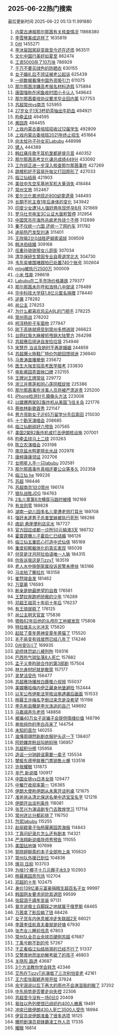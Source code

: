 ## 2025-06-22热门搜索 
最后更新时间 2025-06-22 05:13:11.991880 
1. [内蒙古通报那尔那茜有关核查情况](https://s.weibo.com/weibo?q=%23%E5%86%85%E8%92%99%E5%8F%A4%E9%80%9A%E6%8A%A5%E9%82%A3%E5%B0%94%E9%82%A3%E8%8C%9C%E6%9C%89%E5%85%B3%E6%A0%B8%E6%9F%A5%E6%83%85%E5%86%B5%23&t=31&band_rank=1&Refer=top) 11868380
1. [李雪琴美成这样了](https://s.weibo.com/weibo?q=%E6%9D%8E%E9%9B%AA%E7%90%B4%E7%BE%8E%E6%88%90%E8%BF%99%E6%A0%B7%E4%BA%86&t=31&band_rank=1&Refer=top) 1635819
1. [0州](https://s.weibo.com/weibo?q=0%E5%B7%9E&t=31&band_rank=1&Refer=top) 1455271
1. [李沐宸因家庭变故至今还在还债](https://s.weibo.com/weibo?q=%E6%9D%8E%E6%B2%90%E5%AE%B8%E5%9B%A0%E5%AE%B6%E5%BA%AD%E5%8F%98%E6%95%85%E8%87%B3%E4%BB%8A%E8%BF%98%E5%9C%A8%E8%BF%98%E5%80%BA&t=31&band_rank=2&Refer=top) 963511
1. [文化中国行美好如夏至](https://s.weibo.com/weibo?q=%23%E6%96%87%E5%8C%96%E4%B8%AD%E5%9B%BD%E8%A1%8C%E7%BE%8E%E5%A5%BD%E5%A6%82%E5%A4%8F%E8%87%B3%23&t=31&band_rank=3&Refer=top) 862474
1. [工资5000存了10万块](https://s.weibo.com/weibo?q=%E5%B7%A5%E8%B5%845000%E5%AD%98%E4%BA%8610%E4%B8%87%E5%9D%97&t=31&band_rank=4&Refer=top) 786929
1. [千万不要买绿色的防晒衣](https://s.weibo.com/weibo?q=%E5%8D%83%E4%B8%87%E4%B8%8D%E8%A6%81%E4%B9%B0%E7%BB%BF%E8%89%B2%E7%9A%84%E9%98%B2%E6%99%92%E8%A1%A3&t=31&band_rank=2&Refer=top) 630155
1. [女子婚礼后不领证被老公起诉](https://s.weibo.com/weibo?q=%23%E5%A5%B3%E5%AD%90%E5%A9%9A%E7%A4%BC%E5%90%8E%E4%B8%8D%E9%A2%86%E8%AF%81%E8%A2%AB%E8%80%81%E5%85%AC%E8%B5%B7%E8%AF%89%23&t=31&band_rank=5&Refer=top) 625439
1. [一组数据看懂中国外资吸引力](https://s.weibo.com/weibo?q=%23%E4%B8%80%E7%BB%84%E6%95%B0%E6%8D%AE%E7%9C%8B%E6%87%82%E4%B8%AD%E5%9B%BD%E5%A4%96%E8%B5%84%E5%90%B8%E5%BC%95%E5%8A%9B%23&t=31&band_rank=3&Refer=top) 611075
1. [那尔那茜涉嫌高考报名材料造假](https://s.weibo.com/weibo?q=%23%E9%82%A3%E5%B0%94%E9%82%A3%E8%8C%9C%E6%B6%89%E5%AB%8C%E9%AB%98%E8%80%83%E6%8A%A5%E5%90%8D%E6%9D%90%E6%96%99%E9%80%A0%E5%81%87%23&t=31&band_rank=4&Refer=top) 575894
1. [唐国强称在闲鱼收时团小卡认人](https://s.weibo.com/weibo?q=%23%E5%94%90%E5%9B%BD%E5%BC%BA%E7%A7%B0%E5%9C%A8%E9%97%B2%E9%B1%BC%E6%94%B6%E6%97%B6%E5%9B%A2%E5%B0%8F%E5%8D%A1%E8%AE%A4%E4%BA%BA%23&t=31&band_rank=4&Refer=top) 549643
1. [那尔那茜委培协议要求毕业回内蒙](https://s.weibo.com/weibo?q=%23%E9%82%A3%E5%B0%94%E9%82%A3%E8%8C%9C%E5%A7%94%E5%9F%B9%E5%8D%8F%E8%AE%AE%E8%A6%81%E6%B1%82%E6%AF%95%E4%B8%9A%E5%9B%9E%E5%86%85%E8%92%99%23&t=31&band_rank=5&Refer=top) 527753
1. [苏超常州vs南京](https://s.weibo.com/weibo?q=%23%E8%8B%8F%E8%B6%85%E5%B8%B8%E5%B7%9Evs%E5%8D%97%E4%BA%AC%23&t=31&band_rank=6&Refer=top) 525955
1. [27岁女子1天3杯奶茶抽出牛奶血](https://s.weibo.com/weibo?q=%2327%E5%B2%81%E5%A5%B3%E5%AD%901%E5%A4%A93%E6%9D%AF%E5%A5%B6%E8%8C%B6%E6%8A%BD%E5%87%BA%E7%89%9B%E5%A5%B6%E8%A1%80%23&t=31&band_rank=6&Refer=top) 494921
1. [昀牵孟绕](https://s.weibo.com/weibo?q=%E6%98%80%E7%89%B5%E5%AD%9F%E7%BB%95&t=31&band_rank=7&Refer=top) 494595
1. [酱园弄](https://s.weibo.com/weibo?q=%E9%85%B1%E5%9B%AD%E5%BC%84&t=31&band_rank=9&Refer=top) 494455
1. [上戏内蒙古委培班招收过12届学生](https://s.weibo.com/weibo?q=%23%E4%B8%8A%E6%88%8F%E5%86%85%E8%92%99%E5%8F%A4%E5%A7%94%E5%9F%B9%E7%8F%AD%E6%8B%9B%E6%94%B6%E8%BF%8712%E5%B1%8A%E5%AD%A6%E7%94%9F%23&t=31&band_rank=9&Refer=top) 492809
1. [上戏内蒙古委培班2021年终止招生](https://s.weibo.com/weibo?q=%23%E4%B8%8A%E6%88%8F%E5%86%85%E8%92%99%E5%8F%A4%E5%A7%94%E5%9F%B9%E7%8F%AD2021%E5%B9%B4%E7%BB%88%E6%AD%A2%E6%8B%9B%E7%94%9F%23&t=31&band_rank=10&Refer=top) 451664
1. [向太给孙子孙女买Labubu](https://s.weibo.com/weibo?q=%23%E5%90%91%E5%A4%AA%E7%BB%99%E5%AD%99%E5%AD%90%E5%AD%99%E5%A5%B3%E4%B9%B0Labubu%23&t=31&band_rank=11&Refer=top) 448998
1. [镖人](https://s.weibo.com/weibo?q=%E9%95%96%E4%BA%BA&t=31&band_rank=12&Refer=top) 444389
1. [韩红痛斥歌手耳机里都是提示音](https://s.weibo.com/weibo?q=%E9%9F%A9%E7%BA%A2%E7%97%9B%E6%96%A5%E6%AD%8C%E6%89%8B%E8%80%B3%E6%9C%BA%E9%87%8C%E9%83%BD%E6%98%AF%E6%8F%90%E7%A4%BA%E9%9F%B3&t=31&band_rank=13&Refer=top) 440352
1. [那尔那茜高考文化课总成绩449分](https://s.weibo.com/weibo?q=%23%E9%82%A3%E5%B0%94%E9%82%A3%E8%8C%9C%E9%AB%98%E8%80%83%E6%96%87%E5%8C%96%E8%AF%BE%E6%80%BB%E6%88%90%E7%BB%A9449%E5%88%86%23&t=31&band_rank=14&Refer=top) 433092
1. [工作组正进一步深入核查那尔那茜事件](https://s.weibo.com/weibo?q=%23%E5%B7%A5%E4%BD%9C%E7%BB%84%E6%AD%A3%E8%BF%9B%E4%B8%80%E6%AD%A5%E6%B7%B1%E5%85%A5%E6%A0%B8%E6%9F%A5%E9%82%A3%E5%B0%94%E9%82%A3%E8%8C%9C%E4%BA%8B%E4%BB%B6%23&t=31&band_rank=15&Refer=top) 427269
1. [跳楼机好不容易升咖又打回原形了](https://s.weibo.com/weibo?q=%E8%B7%B3%E6%A5%BC%E6%9C%BA%E5%A5%BD%E4%B8%8D%E5%AE%B9%E6%98%93%E5%8D%87%E5%92%96%E5%8F%88%E6%89%93%E5%9B%9E%E5%8E%9F%E5%BD%A2%E4%BA%86&t=31&band_rank=16&Refer=top) 427033
1. [临江仙结局](https://s.weibo.com/weibo?q=%E4%B8%B4%E6%B1%9F%E4%BB%99%E7%BB%93%E5%B1%80&t=31&band_rank=7&Refer=top) 421903
1. [美驻中东空军基地军机大量消失](https://s.weibo.com/weibo?q=%23%E7%BE%8E%E9%A9%BB%E4%B8%AD%E4%B8%9C%E7%A9%BA%E5%86%9B%E5%9F%BA%E5%9C%B0%E5%86%9B%E6%9C%BA%E5%A4%A7%E9%87%8F%E6%B6%88%E5%A4%B1%23&t=31&band_rank=8&Refer=top) 418484
1. [常州文旅](https://s.weibo.com/weibo?q=%23%E5%B8%B8%E5%B7%9E%E6%96%87%E6%97%85%23&t=31&band_rank=17&Refer=top) 352467
1. [爱尔兰化粪池现近800幼童遗骨](https://s.weibo.com/weibo?q=%23%E7%88%B1%E5%B0%94%E5%85%B0%E5%8C%96%E7%B2%AA%E6%B1%A0%E7%8E%B0%E8%BF%91800%E5%B9%BC%E7%AB%A5%E9%81%97%E9%AA%A8%23&t=31&band_rank=5&Refer=top) 348493
1. [长期不吃主食1年后身体的变化](https://s.weibo.com/weibo?q=%E9%95%BF%E6%9C%9F%E4%B8%8D%E5%90%83%E4%B8%BB%E9%A3%9F1%E5%B9%B4%E5%90%8E%E8%BA%AB%E4%BD%93%E7%9A%84%E5%8F%98%E5%8C%96&t=31&band_rank=6&Refer=top) 343942
1. [印度少女遭14人强奸两年现怀孕8月](https://s.weibo.com/weibo?q=%23%E5%8D%B0%E5%BA%A6%E5%B0%91%E5%A5%B3%E9%81%AD14%E4%BA%BA%E5%BC%BA%E5%A5%B8%E4%B8%A4%E5%B9%B4%E7%8E%B0%E6%80%80%E5%AD%958%E6%9C%88%23&t=31&band_rank=7&Refer=top) 321669
1. [罗马仕充电宝3C认证大面积暂停](https://s.weibo.com/weibo?q=%23%E7%BD%97%E9%A9%AC%E4%BB%95%E5%85%85%E7%94%B5%E5%AE%9D3C%E8%AE%A4%E8%AF%81%E5%A4%A7%E9%9D%A2%E7%A7%AF%E6%9A%82%E5%81%9C%23&t=31&band_rank=10&Refer=top) 312954
1. [中国冥币在海外杀疯老外烧个不停](https://s.weibo.com/weibo?q=%23%E4%B8%AD%E5%9B%BD%E5%86%A5%E5%B8%81%E5%9C%A8%E6%B5%B7%E5%A4%96%E6%9D%80%E7%96%AF%E8%80%81%E5%A4%96%E7%83%A7%E4%B8%AA%E4%B8%8D%E5%81%9C%23&t=31&band_rank=2&Refer=top) 312899
1. [秦不仅统一六国 还统一了网约车](https://s.weibo.com/weibo?q=%E7%A7%A6%E4%B8%8D%E4%BB%85%E7%BB%9F%E4%B8%80%E5%85%AD%E5%9B%BD%20%E8%BF%98%E7%BB%9F%E4%B8%80%E4%BA%86%E7%BD%91%E7%BA%A6%E8%BD%A6&t=31&band_rank=11&Refer=top) 311782
1. [迪丽热巴发型刘涛](https://s.weibo.com/weibo?q=%23%E8%BF%AA%E4%B8%BD%E7%83%AD%E5%B7%B4%E5%8F%91%E5%9E%8B%E5%88%98%E6%B6%9B%23&t=31&band_rank=12&Refer=top) 311401
1. [王欣瑜2比0战胜萨姆索诺娃](https://s.weibo.com/weibo?q=%23%E7%8E%8B%E6%AC%A3%E7%91%9C2%E6%AF%940%E6%88%98%E8%83%9C%E8%90%A8%E5%A7%86%E7%B4%A2%E8%AF%BA%E5%A8%83%23&t=31&band_rank=18&Refer=top) 309509
1. [韩沐伯结婚](https://s.weibo.com/weibo?q=%23%E9%9F%A9%E6%B2%90%E4%BC%AF%E7%BB%93%E5%A9%9A%23&t=31&band_rank=12&Refer=top) 309168
1. [任重孙骁骁带女儿逛街](https://s.weibo.com/weibo?q=%23%E4%BB%BB%E9%87%8D%E5%AD%99%E9%AA%81%E9%AA%81%E5%B8%A6%E5%A5%B3%E5%84%BF%E9%80%9B%E8%A1%97%23&t=31&band_rank=14&Refer=top) 307034
1. [清华保研生曾因专业自卑退学北大](https://s.weibo.com/weibo?q=%23%E6%B8%85%E5%8D%8E%E4%BF%9D%E7%A0%94%E7%94%9F%E6%9B%BE%E5%9B%A0%E4%B8%93%E4%B8%9A%E8%87%AA%E5%8D%91%E9%80%80%E5%AD%A6%E5%8C%97%E5%A4%A7%23&t=31&band_rank=15&Refer=top) 304730
1. [韦东奕被围堵跟拍已处置740个账号](https://s.weibo.com/weibo?q=%23%E9%9F%A6%E4%B8%9C%E5%A5%95%E8%A2%AB%E5%9B%B4%E5%A0%B5%E8%B7%9F%E6%8B%8D%E5%B7%B2%E5%A4%84%E7%BD%AE740%E4%B8%AA%E8%B4%A6%E5%8F%B7%23&t=31&band_rank=16&Refer=top) 302604
1. [mlxg被执行2500万](https://s.weibo.com/weibo?q=%23mlxg%E8%A2%AB%E6%89%A7%E8%A1%8C2500%E4%B8%87%23&t=31&band_rank=17&Refer=top) 300009
1. [小米 性能](https://s.weibo.com/weibo?q=%E5%B0%8F%E7%B1%B3%20%E6%80%A7%E8%83%BD&t=31&band_rank=8&Refer=top) 298618
1. [Labubu在二手市场价格暴跌](https://s.weibo.com/weibo?q=%23Labubu%E5%9C%A8%E4%BA%8C%E6%89%8B%E5%B8%82%E5%9C%BA%E4%BB%B7%E6%A0%BC%E6%9A%B4%E8%B7%8C%23&t=31&band_rank=19&Refer=top) 279377
1. [那尔那茜未在呼和浩特八中就读](https://s.weibo.com/weibo?q=%23%E9%82%A3%E5%B0%94%E9%82%A3%E8%8C%9C%E6%9C%AA%E5%9C%A8%E5%91%BC%E5%92%8C%E6%B5%A9%E7%89%B9%E5%85%AB%E4%B8%AD%E5%B0%B1%E8%AF%BB%23&t=31&band_rank=20&Refer=top) 278489
1. [华中科技大学获1.8亿元匿名捐赠](https://s.weibo.com/weibo?q=%23%E5%8D%8E%E4%B8%AD%E7%A7%91%E6%8A%80%E5%A4%A7%E5%AD%A6%E8%8E%B71.8%E4%BA%BF%E5%85%83%E5%8C%BF%E5%90%8D%E6%8D%90%E8%B5%A0%23&t=31&band_rank=18&Refer=top) 278440
1. [逆袭](https://s.weibo.com/weibo?q=%E9%80%86%E8%A2%AD&t=31&band_rank=21&Refer=top) 278282
1. [尚公主](https://s.weibo.com/weibo?q=%E5%B0%9A%E5%85%AC%E4%B8%BB&t=31&band_rank=19&Refer=top) 278253
1. [为什么都喜欢风云A9L的门把手](https://s.weibo.com/weibo?q=%23%E4%B8%BA%E4%BB%80%E4%B9%88%E9%83%BD%E5%96%9C%E6%AC%A2%E9%A3%8E%E4%BA%91A9L%E7%9A%84%E9%97%A8%E6%8A%8A%E6%89%8B%23&t=31&band_rank=20&Refer=top) 278225
1. [常州雨战](https://s.weibo.com/weibo?q=%E5%B8%B8%E5%B7%9E%E9%9B%A8%E6%88%98&t=31&band_rank=21&Refer=top) 278202
1. [柯淳杨肸子车窗吻](https://s.weibo.com/weibo?q=%E6%9F%AF%E6%B7%B3%E6%9D%A8%E8%82%B8%E5%AD%90%E8%BD%A6%E7%AA%97%E5%90%BB&t=31&band_rank=22&Refer=top) 277947
1. [刚下高铁就感受到常州多想进球](https://s.weibo.com/weibo?q=%23%E5%88%9A%E4%B8%8B%E9%AB%98%E9%93%81%E5%B0%B1%E6%84%9F%E5%8F%97%E5%88%B0%E5%B8%B8%E5%B7%9E%E5%A4%9A%E6%83%B3%E8%BF%9B%E7%90%83%23&t=31&band_rank=39&Refer=top) 266623
1. [台网红吸大麻被抓甩锅大陆警方](https://s.weibo.com/weibo?q=%23%E5%8F%B0%E7%BD%91%E7%BA%A2%E5%90%B8%E5%A4%A7%E9%BA%BB%E8%A2%AB%E6%8A%93%E7%94%A9%E9%94%85%E5%A4%A7%E9%99%86%E8%AD%A6%E6%96%B9%23&t=31&band_rank=23&Refer=top) 264298
1. [苏超赛后球迷自发捡垃圾](https://s.weibo.com/weibo?q=%23%E8%8B%8F%E8%B6%85%E8%B5%9B%E5%90%8E%E7%90%83%E8%BF%B7%E8%87%AA%E5%8F%91%E6%8D%A1%E5%9E%83%E5%9C%BE%23&t=31&band_rank=24&Refer=top) 254946
1. [宋慧乔 当谈及她时不再是婚姻](https://s.weibo.com/weibo?q=%E5%AE%8B%E6%85%A7%E4%B9%94%20%E5%BD%93%E8%B0%88%E5%8F%8A%E5%A5%B9%E6%97%B6%E4%B8%8D%E5%86%8D%E6%98%AF%E5%A9%9A%E5%A7%BB&t=31&band_rank=24&Refer=top) 244859
1. [苏超爆火拖鞋厂特价包邮回馈球迷](https://s.weibo.com/weibo?q=%23%E8%8B%8F%E8%B6%85%E7%88%86%E7%81%AB%E6%8B%96%E9%9E%8B%E5%8E%82%E7%89%B9%E4%BB%B7%E5%8C%85%E9%82%AE%E5%9B%9E%E9%A6%88%E7%90%83%E8%BF%B7%23&t=31&band_rank=25&Refer=top) 236940
1. [马景涛直播晕倒](https://s.weibo.com/weibo?q=%23%E9%A9%AC%E6%99%AF%E6%B6%9B%E7%9B%B4%E6%92%AD%E6%99%95%E5%80%92%23&t=31&band_rank=4&Refer=top) 235672
1. [医生大咖支招高考医学报考](https://s.weibo.com/weibo?q=%23%E5%8C%BB%E7%94%9F%E5%A4%A7%E5%92%96%E6%94%AF%E6%8B%9B%E9%AB%98%E8%80%83%E5%8C%BB%E5%AD%A6%E6%8A%A5%E8%80%83%23&t=31&band_rank=26&Refer=top) 233830
1. [电影酱园弄首映口碑](https://s.weibo.com/weibo?q=%23%E7%94%B5%E5%BD%B1%E9%85%B1%E5%9B%AD%E5%BC%84%E9%A6%96%E6%98%A0%E5%8F%A3%E7%A2%91%23&t=31&band_rank=27&Refer=top) 232155
1. [王牌对王牌常驻](https://s.weibo.com/weibo?q=%23%E7%8E%8B%E7%89%8C%E5%AF%B9%E7%8E%8B%E7%89%8C%E5%B8%B8%E9%A9%BB%23&t=31&band_rank=25&Refer=top) 229772
1. [浙江并蒂莲和同心莲同框绽放](https://s.weibo.com/weibo?q=%23%E6%B5%99%E6%B1%9F%E5%B9%B6%E8%92%82%E8%8E%B2%E5%92%8C%E5%90%8C%E5%BF%83%E8%8E%B2%E5%90%8C%E6%A1%86%E7%BB%BD%E6%94%BE%23&t=31&band_rank=26&Refer=top) 225386
1. [那尔那茜事件涉事人员将被严肃追责](https://s.weibo.com/weibo?q=%23%E9%82%A3%E5%B0%94%E9%82%A3%E8%8C%9C%E4%BA%8B%E4%BB%B6%E6%B6%89%E4%BA%8B%E4%BA%BA%E5%91%98%E5%B0%86%E8%A2%AB%E4%B8%A5%E8%82%83%E8%BF%BD%E8%B4%A3%23&t=31&band_rank=27&Refer=top) 225200
1. [iPhone检测针孔摄像头方法](https://s.weibo.com/weibo?q=iPhone%E6%A3%80%E6%B5%8B%E9%92%88%E5%AD%94%E6%91%84%E5%83%8F%E5%A4%B4%E6%96%B9%E6%B3%95&t=31&band_rank=9&Refer=top) 223008
1. [以媒爆两架B2轰炸机从美国飞往关岛](https://s.weibo.com/weibo?q=%23%E4%BB%A5%E5%AA%92%E7%88%86%E4%B8%A4%E6%9E%B6B2%E8%BD%B0%E7%82%B8%E6%9C%BA%E4%BB%8E%E7%BE%8E%E5%9B%BD%E9%A3%9E%E5%BE%80%E5%85%B3%E5%B2%9B%23&t=31&band_rank=28&Refer=top) 221776
1. [蔡依林新歌首秀](https://s.weibo.com/weibo?q=%E8%94%A1%E4%BE%9D%E6%9E%97%E6%96%B0%E6%AD%8C%E9%A6%96%E7%A7%80&t=31&band_rank=29&Refer=top) 221147
1. [男方资助女子近65万留学分手后索回](https://s.weibo.com/weibo?q=%23%E7%94%B7%E6%96%B9%E8%B5%84%E5%8A%A9%E5%A5%B3%E5%AD%90%E8%BF%9165%E4%B8%87%E7%95%99%E5%AD%A6%E5%88%86%E6%89%8B%E5%90%8E%E7%B4%A2%E5%9B%9E%23&t=31&band_rank=5&Refer=top) 215030
1. [十个勤天演唱会](https://s.weibo.com/weibo?q=%23%E5%8D%81%E4%B8%AA%E5%8B%A4%E5%A4%A9%E6%BC%94%E5%94%B1%E4%BC%9A%23&t=31&band_rank=31&Refer=top) 208685
1. [临江仙剧组好六预告](https://s.weibo.com/weibo?q=%23%E4%B8%B4%E6%B1%9F%E4%BB%99%E5%89%A7%E7%BB%84%E5%A5%BD%E5%85%AD%E9%A2%84%E5%91%8A%23&t=31&band_rank=32&Refer=top) 207565
1. [美国2架B2轰炸机或打击伊朗核设施](https://s.weibo.com/weibo?q=%23%E7%BE%8E%E5%9B%BD2%E6%9E%B6B2%E8%BD%B0%E7%82%B8%E6%9C%BA%E6%88%96%E6%89%93%E5%87%BB%E4%BC%8A%E6%9C%97%E6%A0%B8%E8%AE%BE%E6%96%BD%23&t=31&band_rank=33&Refer=top) 207001
1. [昀牵孟绕马上二绕](https://s.weibo.com/weibo?q=%23%E6%98%80%E7%89%B5%E5%AD%9F%E7%BB%95%E9%A9%AC%E4%B8%8A%E4%BA%8C%E7%BB%95%23&t=31&band_rank=28&Refer=top) 203263
1. [陈立农演唱会](https://s.weibo.com/weibo?q=%E9%99%88%E7%AB%8B%E5%86%9C%E6%BC%94%E5%94%B1%E4%BC%9A&t=31&band_rank=29&Refer=top) 203198
1. [南京盐水鸭更擅长水战](https://s.weibo.com/weibo?q=%E5%8D%97%E4%BA%AC%E7%9B%90%E6%B0%B4%E9%B8%AD%E6%9B%B4%E6%93%85%E9%95%BF%E6%B0%B4%E6%88%98&t=31&band_rank=30&Refer=top) 202978
1. [唐梓康康领证](https://s.weibo.com/weibo?q=%23%E5%94%90%E6%A2%93%E5%BA%B7%E5%BA%B7%E9%A2%86%E8%AF%81%23&t=31&band_rank=31&Refer=top) 202706
1. [女明星人手一只labubu](https://s.weibo.com/weibo?q=%E5%A5%B3%E6%98%8E%E6%98%9F%E4%BA%BA%E6%89%8B%E4%B8%80%E5%8F%AAlabubu&t=31&band_rank=32&Refer=top) 202581
1. [那尔那茜事件真相还要公众等多久](https://s.weibo.com/weibo?q=%23%E9%82%A3%E5%B0%94%E9%82%A3%E8%8C%9C%E4%BA%8B%E4%BB%B6%E7%9C%9F%E7%9B%B8%E8%BF%98%E8%A6%81%E5%85%AC%E4%BC%97%E7%AD%89%E5%A4%9A%E4%B9%85%23&t=31&band_rank=33&Refer=top) 202358
1. [临江仙 he](https://s.weibo.com/weibo?q=%E4%B8%B4%E6%B1%9F%E4%BB%99%20he&t=31&band_rank=35&Refer=top) 199226
1. [苏超](https://s.weibo.com/weibo?q=%E8%8B%8F%E8%B6%85&t=31&band_rank=36&Refer=top) 198446
1. [苏超南京1比0常州](https://s.weibo.com/weibo?q=%23%E8%8B%8F%E8%B6%85%E5%8D%97%E4%BA%AC1%E6%AF%940%E5%B8%B8%E5%B7%9E%23&t=31&band_rank=37&Refer=top) 196174
1. [狼队战胜JDG](https://s.weibo.com/weibo?q=%23%E7%8B%BC%E9%98%9F%E6%88%98%E8%83%9CJDG%23&t=31&band_rank=36&Refer=top) 194763
1. [2名儿童第6次横穿马路时被撞](https://s.weibo.com/weibo?q=%232%E5%90%8D%E5%84%BF%E7%AB%A5%E7%AC%AC6%E6%AC%A1%E6%A8%AA%E7%A9%BF%E9%A9%AC%E8%B7%AF%E6%97%B6%E8%A2%AB%E6%92%9E%23&t=31&band_rank=37&Refer=top) 192169
1. [有龙则零](https://s.weibo.com/weibo?q=%E6%9C%89%E9%BE%99%E5%88%99%E9%9B%B6&t=31&band_rank=10&Refer=top) 189828
1. [湖南一幼儿园多名儿童遭老师打耳光](https://s.weibo.com/weibo?q=%23%E6%B9%96%E5%8D%97%E4%B8%80%E5%B9%BC%E5%84%BF%E5%9B%AD%E5%A4%9A%E5%90%8D%E5%84%BF%E7%AB%A5%E9%81%AD%E8%80%81%E5%B8%88%E6%89%93%E8%80%B3%E5%85%89%23&t=31&band_rank=11&Refer=top) 189708
1. [强奸未遂男子杀害堂妹被执行死刑](https://s.weibo.com/weibo?q=%23%E5%BC%BA%E5%A5%B8%E6%9C%AA%E9%81%82%E7%94%B7%E5%AD%90%E6%9D%80%E5%AE%B3%E5%A0%82%E5%A6%B9%E8%A2%AB%E6%89%A7%E8%A1%8C%E6%AD%BB%E5%88%91%23&t=31&band_rank=13&Refer=top) 188288
1. [痞幼 悬崖便利店买水](https://s.weibo.com/weibo?q=%E7%97%9E%E5%B9%BC%20%E6%82%AC%E5%B4%96%E4%BE%BF%E5%88%A9%E5%BA%97%E4%B9%B0%E6%B0%B4&t=31&band_rank=14&Refer=top) 187727
1. [官方回应成都一诊所50元输液3天](https://s.weibo.com/weibo?q=%23%E5%AE%98%E6%96%B9%E5%9B%9E%E5%BA%94%E6%88%90%E9%83%BD%E4%B8%80%E8%AF%8A%E6%89%8050%E5%85%83%E8%BE%93%E6%B6%B23%E5%A4%A9%23&t=31&band_rank=15&Refer=top) 186732
1. [霍震霆曝儿子霍启仁已结婚](https://s.weibo.com/weibo?q=%23%E9%9C%8D%E9%9C%87%E9%9C%86%E6%9B%9D%E5%84%BF%E5%AD%90%E9%9C%8D%E5%90%AF%E4%BB%81%E5%B7%B2%E7%BB%93%E5%A9%9A%23&t=31&band_rank=16&Refer=top) 186126
1. [临江仙五重匠心打造中式仙侠](https://s.weibo.com/weibo?q=%23%E4%B8%B4%E6%B1%9F%E4%BB%99%E4%BA%94%E9%87%8D%E5%8C%A0%E5%BF%83%E6%89%93%E9%80%A0%E4%B8%AD%E5%BC%8F%E4%BB%99%E4%BE%A0%23&t=31&band_rank=17&Refer=top) 185169
1. [重度抑郁躯体化的真实表现](https://s.weibo.com/weibo?q=%E9%87%8D%E5%BA%A6%E6%8A%91%E9%83%81%E8%BA%AF%E4%BD%93%E5%8C%96%E7%9A%84%E7%9C%9F%E5%AE%9E%E8%A1%A8%E7%8E%B0&t=31&band_rank=18&Refer=top) 185039
1. [何炅是沈月阿拉伯语唯一人脉](https://s.weibo.com/weibo?q=%23%E4%BD%95%E7%82%85%E6%98%AF%E6%B2%88%E6%9C%88%E9%98%BF%E6%8B%89%E4%BC%AF%E8%AF%AD%E5%94%AF%E4%B8%80%E4%BA%BA%E8%84%89%23&t=31&band_rank=19&Refer=top) 184315
1. [你告诉我这是TizzyT](https://s.weibo.com/weibo?q=%E4%BD%A0%E5%91%8A%E8%AF%89%E6%88%91%E8%BF%99%E6%98%AFTizzyT&t=31&band_rank=39&Refer=top) 183519
1. [老人水中摔倒家属投诉民警未搀扶](https://s.weibo.com/weibo?q=%23%E8%80%81%E4%BA%BA%E6%B0%B4%E4%B8%AD%E6%91%94%E5%80%92%E5%AE%B6%E5%B1%9E%E6%8A%95%E8%AF%89%E6%B0%91%E8%AD%A6%E6%9C%AA%E6%90%80%E6%89%B6%23&t=31&band_rank=20&Refer=top) 183166
1. [马龙拍了撕拉片](https://s.weibo.com/weibo?q=%23%E9%A9%AC%E9%BE%99%E6%8B%8D%E4%BA%86%E6%92%95%E6%8B%89%E7%89%87%23&t=31&band_rank=21&Refer=top) 183158
1. [崔然竣金发](https://s.weibo.com/weibo?q=%E5%B4%94%E7%84%B6%E7%AB%A3%E9%87%91%E5%8F%91&t=31&band_rank=22&Refer=top) 181462
1. [万婴墓](https://s.weibo.com/weibo?q=%E4%B8%87%E5%A9%B4%E5%A2%93&t=31&band_rank=23&Refer=top) 176593
1. [断亲是她最绝望的自救](https://s.weibo.com/weibo?q=%E6%96%AD%E4%BA%B2%E6%98%AF%E5%A5%B9%E6%9C%80%E7%BB%9D%E6%9C%9B%E7%9A%84%E8%87%AA%E6%95%91&t=31&band_rank=24&Refer=top) 176581
1. [王楚钦奔跑吧骄傲的少年](https://s.weibo.com/weibo?q=%E7%8E%8B%E6%A5%9A%E9%92%A6%E5%A5%94%E8%B7%91%E5%90%A7%E9%AA%84%E5%82%B2%E7%9A%84%E5%B0%91%E5%B9%B4&t=31&band_rank=25&Refer=top) 176289
1. [邓超王祖蓝十年前十年后](https://s.weibo.com/weibo?q=%23%E9%82%93%E8%B6%85%E7%8E%8B%E7%A5%96%E8%93%9D%E5%8D%81%E5%B9%B4%E5%89%8D%E5%8D%81%E5%B9%B4%E5%90%8E%23&t=31&band_rank=26&Refer=top) 176237
1. [有王骁就稳了](https://s.weibo.com/weibo?q=%23%E6%9C%89%E7%8E%8B%E9%AA%81%E5%B0%B1%E7%A8%B3%E4%BA%86%23&t=31&band_rank=27&Refer=top) 176125
1. [尚公主明天官宣](https://s.weibo.com/weibo?q=%23%E5%B0%9A%E5%85%AC%E4%B8%BB%E6%98%8E%E5%A4%A9%E5%AE%98%E5%AE%A3%23&t=31&band_rank=28&Refer=top) 175836
1. [牺牲62年后他的头颅在工地被发现](https://s.weibo.com/weibo?q=%23%E7%89%BA%E7%89%B262%E5%B9%B4%E5%90%8E%E4%BB%96%E7%9A%84%E5%A4%B4%E9%A2%85%E5%9C%A8%E5%B7%A5%E5%9C%B0%E8%A2%AB%E5%8F%91%E7%8E%B0%23&t=31&band_rank=29&Refer=top) 175808
1. [特拉维夫火光冲天](https://s.weibo.com/weibo?q=%E7%89%B9%E6%8B%89%E7%BB%B4%E5%A4%AB%E7%81%AB%E5%85%89%E5%86%B2%E5%A4%A9&t=31&band_rank=30&Refer=top) 175620
1. [起猛了童年男神变童年男猫了](https://s.weibo.com/weibo?q=%E8%B5%B7%E7%8C%9B%E4%BA%86%E7%AB%A5%E5%B9%B4%E7%94%B7%E7%A5%9E%E5%8F%98%E7%AB%A5%E5%B9%B4%E7%94%B7%E7%8C%AB%E4%BA%86&t=31&band_rank=31&Refer=top) 175520
1. [毛不易变有钱居然已经八年了](https://s.weibo.com/weibo?q=%E6%AF%9B%E4%B8%8D%E6%98%93%E5%8F%98%E6%9C%89%E9%92%B1%E5%B1%85%E7%84%B6%E5%B7%B2%E7%BB%8F%E5%85%AB%E5%B9%B4%E4%BA%86&t=31&band_rank=40&Refer=top) 174246
1. [0州变0川了](https://s.weibo.com/weibo?q=%230%E5%B7%9E%E5%8F%980%E5%B7%9D%E4%BA%86%23&t=31&band_rank=41&Refer=top) 169935
1. [幼师体罚幼儿被刑拘](https://s.weibo.com/weibo?q=%23%E5%B9%BC%E5%B8%88%E4%BD%93%E7%BD%9A%E5%B9%BC%E5%84%BF%E8%A2%AB%E5%88%91%E6%8B%98%23&t=31&band_rank=38&Refer=top) 159316
1. [巴西热气球坠落8人死亡](https://s.weibo.com/weibo?q=%23%E5%B7%B4%E8%A5%BF%E7%83%AD%E6%B0%94%E7%90%83%E5%9D%A0%E8%90%BD8%E4%BA%BA%E6%AD%BB%E4%BA%A1%23&t=31&band_rank=6&Refer=top) 157882
1. [孟子义李昀锐合作的第3部剧](https://s.weibo.com/weibo?q=%23%E5%AD%9F%E5%AD%90%E4%B9%89%E6%9D%8E%E6%98%80%E9%94%90%E5%90%88%E4%BD%9C%E7%9A%84%E7%AC%AC3%E9%83%A8%E5%89%A7%23&t=31&band_rank=7&Refer=top) 157504
1. [林允身材好就是敢穿](https://s.weibo.com/weibo?q=%23%E6%9E%97%E5%85%81%E8%BA%AB%E6%9D%90%E5%A5%BD%E5%B0%B1%E6%98%AF%E6%95%A2%E7%A9%BF%23&t=31&band_rank=8&Refer=top) 157177
1. [吴梦洁受伤](https://s.weibo.com/weibo?q=%E5%90%B4%E6%A2%A6%E6%B4%81%E5%8F%97%E4%BC%A4&t=31&band_rank=42&Refer=top) 156477
1. [苏超赛场播放白鹿推介视频](https://s.weibo.com/weibo?q=%23%E8%8B%8F%E8%B6%85%E8%B5%9B%E5%9C%BA%E6%92%AD%E6%94%BE%E7%99%BD%E9%B9%BF%E6%8E%A8%E4%BB%8B%E8%A7%86%E9%A2%91%23&t=31&band_rank=40&Refer=top) 155037
1. [美媒曝哈梅内伊正藏身地堡避险](https://s.weibo.com/weibo?q=%23%E7%BE%8E%E5%AA%92%E6%9B%9D%E5%93%88%E6%A2%85%E5%86%85%E4%BC%8A%E6%AD%A3%E8%97%8F%E8%BA%AB%E5%9C%B0%E5%A0%A1%E9%81%BF%E9%99%A9%23&t=31&band_rank=9&Refer=top) 152444
1. [以军公布伊斯法罕核设施遇袭后画面](https://s.weibo.com/weibo?q=%23%E4%BB%A5%E5%86%9B%E5%85%AC%E5%B8%83%E4%BC%8A%E6%96%AF%E6%B3%95%E7%BD%95%E6%A0%B8%E8%AE%BE%E6%96%BD%E9%81%87%E8%A2%AD%E5%90%8E%E7%94%BB%E9%9D%A2%23&t=31&band_rank=10&Refer=top) 151533
1. [杨幂王许梅名字倒过来念是没希望](https://s.weibo.com/weibo?q=%E6%9D%A8%E5%B9%82%E7%8E%8B%E8%AE%B8%E6%A2%85%E5%90%8D%E5%AD%97%E5%80%92%E8%BF%87%E6%9D%A5%E5%BF%B5%E6%98%AF%E6%B2%A1%E5%B8%8C%E6%9C%9B&t=31&band_rank=43&Refer=top) 151198
1. [李先彬自曝是李光洙追的自己](https://s.weibo.com/weibo?q=%23%E6%9D%8E%E5%85%88%E5%BD%AC%E8%87%AA%E6%9B%9D%E6%98%AF%E6%9D%8E%E5%85%89%E6%B4%99%E8%BF%BD%E7%9A%84%E8%87%AA%E5%B7%B1%23&t=31&band_rank=32&Refer=top) 149692
1. [马嘉祺声乐老师](https://s.weibo.com/weibo?q=%E9%A9%AC%E5%98%89%E7%A5%BA%E5%A3%B0%E4%B9%90%E8%80%81%E5%B8%88&t=31&band_rank=33&Refer=top) 148858
1. [被骗40万女子说骗子会提供情绪价值](https://s.weibo.com/weibo?q=%23%E8%A2%AB%E9%AA%9740%E4%B8%87%E5%A5%B3%E5%AD%90%E8%AF%B4%E9%AA%97%E5%AD%90%E4%BC%9A%E6%8F%90%E4%BE%9B%E6%83%85%E7%BB%AA%E4%BB%B7%E5%80%BC%23&t=31&band_rank=34&Refer=top) 148796
1. [单依纯你的李白兵来了](https://s.weibo.com/weibo?q=%E5%8D%95%E4%BE%9D%E7%BA%AF%E4%BD%A0%E7%9A%84%E6%9D%8E%E7%99%BD%E5%85%B5%E6%9D%A5%E4%BA%86&t=31&band_rank=44&Refer=top) 144754
1. [未知的首尔](https://s.weibo.com/weibo?q=%E6%9C%AA%E7%9F%A5%E7%9A%84%E9%A6%96%E5%B0%94&t=31&band_rank=45&Refer=top) 140255
1. [谁懂周翊然新剧衣服护头这一下](https://s.weibo.com/weibo?q=%E8%B0%81%E6%87%82%E5%91%A8%E7%BF%8A%E7%84%B6%E6%96%B0%E5%89%A7%E8%A1%A3%E6%9C%8D%E6%8A%A4%E5%A4%B4%E8%BF%99%E4%B8%80%E4%B8%8B&t=31&band_rank=46&Refer=top) 138407
1. [阿娇嫌弃粉丝叫她妈咪](https://s.weibo.com/weibo?q=%E9%98%BF%E5%A8%87%E5%AB%8C%E5%BC%83%E7%B2%89%E4%B8%9D%E5%8F%AB%E5%A5%B9%E5%A6%88%E5%92%AA&t=31&band_rank=47&Refer=top) 136957
1. [苏超积分榜](https://s.weibo.com/weibo?q=%23%E8%8B%8F%E8%B6%85%E7%A7%AF%E5%88%86%E6%A6%9C%23&t=31&band_rank=48&Refer=top) 135956
1. [造谣一分钟辟谣需要一辈子](https://s.weibo.com/weibo?q=%E9%80%A0%E8%B0%A3%E4%B8%80%E5%88%86%E9%92%9F%E8%BE%9F%E8%B0%A3%E9%9C%80%E8%A6%81%E4%B8%80%E8%BE%88%E5%AD%90&t=31&band_rank=41&Refer=top) 135534
1. [樊振东德甲联赛门票销售火爆](https://s.weibo.com/weibo?q=%23%E6%A8%8A%E6%8C%AF%E4%B8%9C%E5%BE%B7%E7%94%B2%E8%81%94%E8%B5%9B%E9%97%A8%E7%A5%A8%E9%94%80%E5%94%AE%E7%81%AB%E7%88%86%23&t=31&band_rank=42&Refer=top) 133516
1. [许我耀眼](https://s.weibo.com/weibo?q=%E8%AE%B8%E6%88%91%E8%80%80%E7%9C%BC&t=31&band_rank=44&Refer=top) 131873
1. [辛巴 新说唱](https://s.weibo.com/weibo?q=%E8%BE%9B%E5%B7%B4%20%E6%96%B0%E8%AF%B4%E5%94%B1&t=31&band_rank=45&Refer=top) 130917
1. [中国女排vs日本女排](https://s.weibo.com/weibo?q=%23%E4%B8%AD%E5%9B%BD%E5%A5%B3%E6%8E%92vs%E6%97%A5%E6%9C%AC%E5%A5%B3%E6%8E%92%23&t=31&band_rank=49&Refer=top) 129477
1. [中餐厅收视率第一](https://s.weibo.com/weibo?q=%23%E4%B8%AD%E9%A4%90%E5%8E%85%E6%94%B6%E8%A7%86%E7%8E%87%E7%AC%AC%E4%B8%80%23&t=31&band_rank=35&Refer=top) 126365
1. [伊朗大使称伊朗从未离开谈判桌](https://s.weibo.com/weibo?q=%23%E4%BC%8A%E6%9C%97%E5%A4%A7%E4%BD%BF%E7%A7%B0%E4%BC%8A%E6%9C%97%E4%BB%8E%E6%9C%AA%E7%A6%BB%E5%BC%80%E8%B0%88%E5%88%A4%E6%A1%8C%23&t=31&band_rank=36&Refer=top) 121675
1. [准爸爸从清北保送名单中选宝宝名字](https://s.weibo.com/weibo?q=%23%E5%87%86%E7%88%B8%E7%88%B8%E4%BB%8E%E6%B8%85%E5%8C%97%E4%BF%9D%E9%80%81%E5%90%8D%E5%8D%95%E4%B8%AD%E9%80%89%E5%AE%9D%E5%AE%9D%E5%90%8D%E5%AD%97%23&t=31&band_rank=47&Refer=top) 121216
1. [伊朗开出谈判条件](https://s.weibo.com/weibo?q=%23%E4%BC%8A%E6%9C%97%E5%BC%80%E5%87%BA%E8%B0%88%E5%88%A4%E6%9D%A1%E4%BB%B6%23&t=31&band_rank=37&Refer=top) 118081
1. [张艺兴为演话剧专门去敦煌学习](https://s.weibo.com/weibo?q=%23%E5%BC%A0%E8%89%BA%E5%85%B4%E4%B8%BA%E6%BC%94%E8%AF%9D%E5%89%A7%E4%B8%93%E9%97%A8%E5%8E%BB%E6%95%A6%E7%85%8C%E5%AD%A6%E4%B9%A0%23&t=31&band_rank=38&Refer=top) 117114
1. [常州连比分都彩排了](https://s.weibo.com/weibo?q=%23%E5%B8%B8%E5%B7%9E%E8%BF%9E%E6%AF%94%E5%88%86%E9%83%BD%E5%BD%A9%E6%8E%92%E4%BA%86%23&t=31&band_rank=40&Refer=top) 116750
1. [包浆labubu](https://s.weibo.com/weibo?q=%E5%8C%85%E6%B5%86labubu&t=31&band_rank=41&Refer=top) 115255
1. [赵丽颖章子怡杨幂酱园弄海报](https://s.weibo.com/weibo?q=%23%E8%B5%B5%E4%B8%BD%E9%A2%96%E7%AB%A0%E5%AD%90%E6%80%A1%E6%9D%A8%E5%B9%82%E9%85%B1%E5%9B%AD%E5%BC%84%E6%B5%B7%E6%8A%A5%23&t=31&band_rank=42&Refer=top) 114843
1. [丁真问纪录片怎么还有剧本](https://s.weibo.com/weibo?q=%E4%B8%81%E7%9C%9F%E9%97%AE%E7%BA%AA%E5%BD%95%E7%89%87%E6%80%8E%E4%B9%88%E8%BF%98%E6%9C%89%E5%89%A7%E6%9C%AC&t=31&band_rank=48&Refer=top) 114321
1. [严浩翔新说唱导师秀预告](https://s.weibo.com/weibo?q=%23%E4%B8%A5%E6%B5%A9%E7%BF%94%E6%96%B0%E8%AF%B4%E5%94%B1%E5%AF%BC%E5%B8%88%E7%A7%80%E9%A2%84%E5%91%8A%23&t=31&band_rank=49&Refer=top) 111055
1. [美国钻地弹](https://s.weibo.com/weibo?q=%E7%BE%8E%E5%9B%BD%E9%92%BB%E5%9C%B0%E5%BC%B9&t=31&band_rank=43&Refer=top) 107698
1. [郭晓婷聊斋的本子全部吻上来](https://s.weibo.com/weibo?q=%E9%83%AD%E6%99%93%E5%A9%B7%E8%81%8A%E6%96%8B%E7%9A%84%E6%9C%AC%E5%AD%90%E5%85%A8%E9%83%A8%E5%90%BB%E4%B8%8A%E6%9D%A5&t=31&band_rank=44&Refer=top) 105620
1. [常州队外援已到位](https://s.weibo.com/weibo?q=%23%E5%B8%B8%E5%B7%9E%E9%98%9F%E5%A4%96%E6%8F%B4%E5%B7%B2%E5%88%B0%E4%BD%8D%23&t=31&band_rank=45&Refer=top) 104836
1. [焕羽 压抑](https://s.weibo.com/weibo?q=%E7%84%95%E7%BE%BD%20%E5%8E%8B%E6%8A%91&t=31&band_rank=50&Refer=top) 103703
1. [为啥1个椰子十几元椰子水9.9](https://s.weibo.com/weibo?q=%23%E4%B8%BA%E5%95%A51%E4%B8%AA%E6%A4%B0%E5%AD%90%E5%8D%81%E5%87%A0%E5%85%83%E6%A4%B0%E5%AD%90%E6%B0%B49.9%23&t=31&band_rank=46&Refer=top) 102903
1. [杨幂酱园弄包场](https://s.weibo.com/weibo?q=%23%E6%9D%A8%E5%B9%82%E9%85%B1%E5%9B%AD%E5%BC%84%E5%8C%85%E5%9C%BA%23&t=31&band_rank=47&Refer=top) 102704
1. [邓超的十年](https://s.weibo.com/weibo?q=%23%E9%82%93%E8%B6%85%E7%9A%84%E5%8D%81%E5%B9%B4%23&t=31&band_rank=48&Refer=top) 102475
1. [身价139亿美元富豪捐精生超百名子女](https://s.weibo.com/weibo?q=%23%E8%BA%AB%E4%BB%B7139%E4%BA%BF%E7%BE%8E%E5%85%83%E5%AF%8C%E8%B1%AA%E6%8D%90%E7%B2%BE%E7%94%9F%E8%B6%85%E7%99%BE%E5%90%8D%E5%AD%90%E5%A5%B3%23&t=31&band_rank=17&Refer=top) 99997
1. [韩国网友要求闵玧其退团](https://s.weibo.com/weibo?q=%23%E9%9F%A9%E5%9B%BD%E7%BD%91%E5%8F%8B%E8%A6%81%E6%B1%82%E9%97%B5%E7%8E%A7%E5%85%B6%E9%80%80%E5%9B%A2%23&t=31&band_rank=49&Refer=top) 99599
1. [张韶涵千禧年变装](https://s.weibo.com/weibo?q=%E5%BC%A0%E9%9F%B6%E6%B6%B5%E5%8D%83%E7%A6%A7%E5%B9%B4%E5%8F%98%E8%A3%85&t=31&band_rank=50&Refer=top) 97131
1. [普京说俄士兵脚踩之地就属于俄罗斯](https://s.weibo.com/weibo?q=%23%E6%99%AE%E4%BA%AC%E8%AF%B4%E4%BF%84%E5%A3%AB%E5%85%B5%E8%84%9A%E8%B8%A9%E4%B9%8B%E5%9C%B0%E5%B0%B1%E5%B1%9E%E4%BA%8E%E4%BF%84%E7%BD%97%E6%96%AF%23&t=31&band_rank=20&Refer=top) 68465
1. [万茜拿了影后输了钱](https://s.weibo.com/weibo?q=%23%E4%B8%87%E8%8C%9C%E6%8B%BF%E4%BA%86%E5%BD%B1%E5%90%8E%E8%BE%93%E4%BA%86%E9%92%B1%23&t=31&band_rank=21&Refer=top) 68426
1. [女子货车内休息被冲走失联超2天](https://s.weibo.com/weibo?q=%23%E5%A5%B3%E5%AD%90%E8%B4%A7%E8%BD%A6%E5%86%85%E4%BC%91%E6%81%AF%E8%A2%AB%E5%86%B2%E8%B5%B0%E5%A4%B1%E8%81%94%E8%B6%852%E5%A4%A9%23&t=31&band_rank=25&Refer=top) 68021
1. [李晟李佳航真夫妻就是好嗑](https://s.weibo.com/weibo?q=%23%E6%9D%8E%E6%99%9F%E6%9D%8E%E4%BD%B3%E8%88%AA%E7%9C%9F%E5%A4%AB%E5%A6%BB%E5%B0%B1%E6%98%AF%E5%A5%BD%E5%97%91%23&t=31&band_rank=26&Refer=top) 67930
1. [张杰女儿睡前信息](https://s.weibo.com/weibo?q=%23%E5%BC%A0%E6%9D%B0%E5%A5%B3%E5%84%BF%E7%9D%A1%E5%89%8D%E4%BF%A1%E6%81%AF%23&t=31&band_rank=27&Refer=top) 67803
1. [常州队全员业余球员硬刚苏超](https://s.weibo.com/weibo?q=%23%E5%B8%B8%E5%B7%9E%E9%98%9F%E5%85%A8%E5%91%98%E4%B8%9A%E4%BD%99%E7%90%83%E5%91%98%E7%A1%AC%E5%88%9A%E8%8B%8F%E8%B6%85%23&t=31&band_rank=28&Refer=top) 67687
1. [丁禹兮刷不到的号](https://s.weibo.com/weibo?q=%E4%B8%81%E7%A6%B9%E5%85%AE%E5%88%B7%E4%B8%8D%E5%88%B0%E7%9A%84%E5%8F%B7&t=31&band_rank=32&Refer=top) 57267
1. [于正看临江仙结局哭的已经不行了](https://s.weibo.com/weibo?q=%23%E4%BA%8E%E6%AD%A3%E7%9C%8B%E4%B8%B4%E6%B1%9F%E4%BB%99%E7%BB%93%E5%B1%80%E5%93%AD%E7%9A%84%E5%B7%B2%E7%BB%8F%E4%B8%8D%E8%A1%8C%E4%BA%86%23&t=31&band_rank=36&Refer=top) 51337
1. [交警席地而坐劝解考砸了的孩子](https://s.weibo.com/weibo?q=%23%E4%BA%A4%E8%AD%A6%E5%B8%AD%E5%9C%B0%E8%80%8C%E5%9D%90%E5%8A%9D%E8%A7%A3%E8%80%83%E7%A0%B8%E4%BA%86%E7%9A%84%E5%AD%A9%E5%AD%90%23&t=31&band_rank=16&Refer=top) 46803
1. [关晓彤 路透](https://s.weibo.com/weibo?q=%E5%85%B3%E6%99%93%E5%BD%A4%20%E8%B7%AF%E9%80%8F&t=31&band_rank=41&Refer=top) 43687
1. [3个方法教你学会转念](https://s.weibo.com/weibo?q=%233%E4%B8%AA%E6%96%B9%E6%B3%95%E6%95%99%E4%BD%A0%E5%AD%A6%E4%BC%9A%E8%BD%AC%E5%BF%B5%23&t=31&band_rank=42&Refer=top) 42346
1. [艾热在TizzyT巡演唱了三次别怕变老](https://s.weibo.com/weibo?q=%E8%89%BE%E7%83%AD%E5%9C%A8TizzyT%E5%B7%A1%E6%BC%94%E5%94%B1%E4%BA%86%E4%B8%89%E6%AC%A1%E5%88%AB%E6%80%95%E5%8F%98%E8%80%81&t=31&band_rank=43&Refer=top) 42161
1. [王力宏张靓颖声带开挂](https://s.weibo.com/weibo?q=%23%E7%8E%8B%E5%8A%9B%E5%AE%8F%E5%BC%A0%E9%9D%93%E9%A2%96%E5%A3%B0%E5%B8%A6%E5%BC%80%E6%8C%82%23&t=31&band_rank=45&Refer=top) 37624
1. [余宇涵说以后下再大的雨也不会淋湿我的眼了](https://s.weibo.com/weibo?q=%23%E4%BD%99%E5%AE%87%E6%B6%B5%E8%AF%B4%E4%BB%A5%E5%90%8E%E4%B8%8B%E5%86%8D%E5%A4%A7%E7%9A%84%E9%9B%A8%E4%B9%9F%E4%B8%8D%E4%BC%9A%E6%B7%8B%E6%B9%BF%E6%88%91%E7%9A%84%E7%9C%BC%E4%BA%86%23&t=31&band_rank=47&Refer=top) 37202
1. [中东局势是否要走向失控](https://s.weibo.com/weibo?q=%23%E4%B8%AD%E4%B8%9C%E5%B1%80%E5%8A%BF%E6%98%AF%E5%90%A6%E8%A6%81%E8%B5%B0%E5%90%91%E5%A4%B1%E6%8E%A7%23&t=31&band_rank=32&Refer=top) 22306
1. [苏超至今没有一场0比0](https://s.weibo.com/weibo?q=%23%E8%8B%8F%E8%B6%85%E8%87%B3%E4%BB%8A%E6%B2%A1%E6%9C%89%E4%B8%80%E5%9C%BA0%E6%AF%940%23&t=31&band_rank=35&Refer=top) 20409
1. [我驻以色列使馆已组织约400人撤离](https://s.weibo.com/weibo?q=%23%E6%88%91%E9%A9%BB%E4%BB%A5%E8%89%B2%E5%88%97%E4%BD%BF%E9%A6%86%E5%B7%B2%E7%BB%84%E7%BB%87%E7%BA%A6400%E4%BA%BA%E6%92%A4%E7%A6%BB%23&t=31&band_rank=39&Refer=top) 19491
1. [冲突已致伊朗430人死亡3500人受伤](https://s.weibo.com/weibo?q=%23%E5%86%B2%E7%AA%81%E5%B7%B2%E8%87%B4%E4%BC%8A%E6%9C%97430%E4%BA%BA%E6%AD%BB%E4%BA%A13500%E4%BA%BA%E5%8F%97%E4%BC%A4%23&t=31&band_rank=40&Refer=top) 18994
1. [伊官员说伊朗准备了很多选项](https://s.weibo.com/weibo?q=%23%E4%BC%8A%E5%AE%98%E5%91%98%E8%AF%B4%E4%BC%8A%E6%9C%97%E5%87%86%E5%A4%87%E4%BA%86%E5%BE%88%E5%A4%9A%E9%80%89%E9%A1%B9%23&t=31&band_rank=43&Refer=top) 18125
1. [曝短剧演员郑锋霸凌工作人员](https://s.weibo.com/weibo?q=%23%E6%9B%9D%E7%9F%AD%E5%89%A7%E6%BC%94%E5%91%98%E9%83%91%E9%94%8B%E9%9C%B8%E5%87%8C%E5%B7%A5%E4%BD%9C%E4%BA%BA%E5%91%98%23&t=31&band_rank=44&Refer=top) 17335
1. [耀眼](https://s.weibo.com/weibo?q=%E8%80%80%E7%9C%BC&t=31&band_rank=49&Refer=top) 16814
